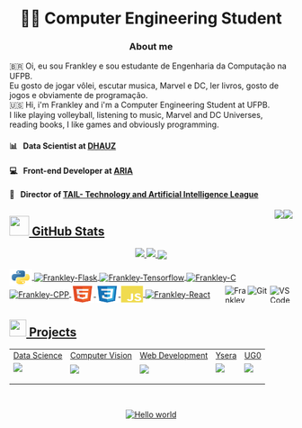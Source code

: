 <h1 align="center">
👨‍💻 Computer Engineering Student 
</h1>

<h3 align="center"> About me </h3>

 🇧🇷 Oi, eu sou Frankley e sou estudante de Engenharia da Computação na UFPB.
<br/>Eu gosto de jogar vôlei, escutar musica, Marvel e DC, ler livros, gosto de jogos e obviamente de programação.
<br/> 🇺🇸 Hi, i'm Frankley and i'm a Computer Engineering Student at UFPB.
<br/> I like playing volleyball, listening to music, Marvel and DC Universes, reading books, I like games and obviously programming.

#### 📊⠀Data Scientist at [DHAUZ](https://dhauz.com/)
#### 💻⠀Front-end Developer at [ARIA](https://aria.ci.ufpb.br/)
#### 🐋⠀Director of [TAIL- Technology and Artificial Intelligence League](https://github.com/TailUFPB)



<div style="display: inline_block">
<a href="https://www.instagram.com/frankley.kaiky/"><img align="right" height="20" src="https://github.com/anirudhbelwadi/anirudhbelwadi/blob/master/images/insta.png">
<a href="https://www.linkedin.com/in/franky03/"><img align="right" height="20" src="https://github.com/anirudhbelwadi/anirudhbelwadi/blob/master/images/linkedin.png"> 
</div>


##
## <img src="https://media.giphy.com/media/NTFD2nIyFU1EfUutt0/giphy.gif" width="35px" height="35px"> GitHub Stats

<div align="center">
  <a href="https://github.com/Franky03">
  <img height="160em" src="https://github-readme-stats.vercel.app/api?username=franky03&show_icons=true&theme=codeSTACKr&include_all_commits=true&count_private=true"/>
  <img height="160em" src="https://github-readme-stats.vercel.app/api/top-langs/?username=Franky03&exclude_repo=PythonProjects&hide=scss,Procfile,R,Makefile,jupyter%20notebook&layout=compact&langs_count=8&theme=codeSTACKr"/>
  <img align = "center" src = "https://github-profile-trophy.vercel.app/?username=Franky03&margin-w=10&no-bg=true&no-frame=true&title=Commit,Stars,Repositories,PR,Followers&theme=juicyfresh" />
</div>
 
<div style="display: inline_block"><br>
  <img align="center" alt="Frankley-Python" height="30" width="40" src="https://raw.githubusercontent.com/devicons/devicon/master/icons/python/python-original.svg">
  <img align="center" alt="Frankley-Flask" height="30" width="40" src="https://cdn.jsdelivr.net/gh/devicons/devicon/icons/flask/flask-original.svg" />
  <img align="center" alt="Frankley-Tensorflow" height="30" width="40" src="https://cdn.jsdelivr.net/gh/devicons/devicon/icons/tensorflow/tensorflow-original.svg" />
  <img align="center" alt="Frankley-C" height="30" width="40" src="https://cdn.jsdelivr.net/gh/devicons/devicon/icons/c/c-original.svg">
  <img align="center" alt="Frankley-CPP" height="30" width="40" src="https://cdn.jsdelivr.net/gh/devicons/devicon/icons/cplusplus/cplusplus-original.svg" />
  <img align="center" alt="Frankley-HTML" height="30" width="40" src="https://raw.githubusercontent.com/devicons/devicon/master/icons/html5/html5-original.svg">
  <img align="center" alt="Frankley-CSS" height="30" width="40" src="https://raw.githubusercontent.com/devicons/devicon/master/icons/css3/css3-original.svg">
  <img align="center" alt="Frankley-Js" height="30" width="40" src="https://raw.githubusercontent.com/devicons/devicon/master/icons/javascript/javascript-plain.svg">
  <img align="center" alt="Frankley-React" height="30" width="40" src="https://cdn.jsdelivr.net/gh/devicons/devicon/icons/react/react-original.svg" />
  <img align="right" alt="VSCode" height="30" width="40" src="https://cdn.jsdelivr.net/gh/devicons/devicon/icons/vscode/vscode-original.svg" />
  <img align="right" alt="Git" height="30" width="40" src="https://cdn.jsdelivr.net/gh/devicons/devicon/icons/git/git-original.svg" />
  <img align="right" alt="Frankley-Jupyter" height="30" width="40" src="https://cdn.jsdelivr.net/gh/devicons/devicon/icons/jupyter/jupyter-original-wordmark.svg" />
</div>
  
  ##
 
 ## <img src="https://media.giphy.com/media/mpM654sL8gJumwGmAn/giphy.gif" width="30px" height="30px"> Projects
 
 <table>
  <tr>
    <td>Data Science</td>
    <td>Computer Vision</td>
    <td>Web Development</td>
    <td>Ysera</td>
    <td>UG0</td>
    
    
  </tr>
  <tr>
    <td><a href="https://drive.google.com/drive/folders/18vl3rKPtNf8WDUjXhGFxxcx0QdJpPgPy"><img style="display: inline-block;" height="30" src="https://img.shields.io/badge/pandas-%23150458.svg?style=for-the-badge&logo=pandas&logoColor=white"></a></td>
   <td><a href="https://github.com/Franky03/Computer-Vision"><img style="display: inline-block;" height="24" src="https://img.shields.io/badge/TensorFlow-%23FF6F00.svg?style=for-the-badge&logo=TensorFlow&logoColor=white"></a></td>
   <td><a href="https://linktr.ee/frankyy03"><img style="display: inline-block;" height="25" src="https://img.shields.io/badge/javascript-%23323330.svg?style=for-the-badge&logo=javascript&logoColor=%23F7DF1E"></a></td>
   <td><a href="https://github.com/Franky03/Ysera"><img style="display: inline-block;" height="28" src="https://img.shields.io/badge/python-3670A0?style=for-the-badge&logo=python&logoColor=ffdd54">  </a></td>
    <td><a href="https://www.youtube.com/shorts/5RN0mQ5cIJ4"><img style="display: inline-block;" height="28" src="https://img.shields.io/badge/-Arduino-00979D?style=for-the-badge&logo=Arduino&logoColor=white"></a></td>
    
  </tr>
</table>

        
<br>
<p align="center">
 <img src="https://profile-counter.glitch.me/franky03/count.svg" alt="Hello world" />
</p>
 
